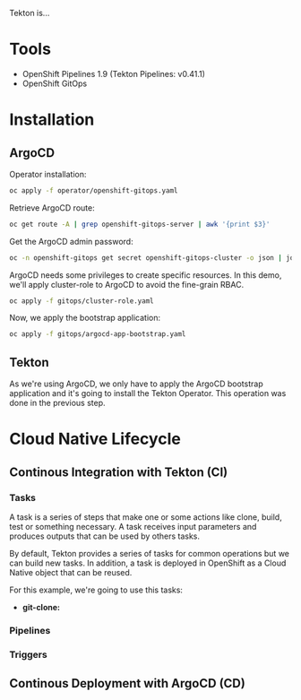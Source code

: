 
Tekton is...

# Tools
* OpenShift Pipelines 1.9 (Tekton Pipelines: v0.41.1)
* OpenShift GitOps 

# Installation

## ArgoCD 

Operator installation:

```bash
oc apply -f operator/openshift-gitops.yaml
```

Retrieve ArgoCD route: 

```bash
oc get route -A | grep openshift-gitops-server | awk '{print $3}'
```

Get the ArgoCD admin password: 

```bash
oc -n openshift-gitops get secret openshift-gitops-cluster -o json | jq -r '.data["admin.password"]' | base64 -d
```

ArgoCD needs some privileges to create specific resources. In this demo, we'll apply cluster-role to ArgoCD to avoid the fine-grain RBAC.

```bash
oc apply -f gitops/cluster-role.yaml
```

Now, we apply the bootstrap application:

```bash
oc apply -f gitops/argocd-app-bootstrap.yaml
```

## Tekton

As we're using ArgoCD, we only have to apply the ArgoCD bootstrap application and it's going to install the Tekton Operator. This operation was done in the previous step. 

# Cloud Native Lifecycle

## Continous Integration with Tekton (CI)

### Tasks

A task is a series of steps that make one or some actions like clone, build, test or something necessary. A task receives input parameters and produces outputs that can be used by others tasks.

By default, Tekton provides a series of tasks for common operations but we can build new tasks. In addition, a task is deployed in OpenShift as a Cloud Native object that can be reused. 

For this example, we're going to use this tasks:

* **git-clone:** 

### Pipelines

### Triggers

## Continous Deployment with ArgoCD (CD)

